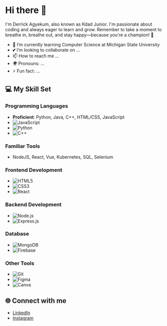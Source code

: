 # Hi there 👋

I'm Derrick Agyekum, also known as Kdad Junior. I'm passionate about coding and always eager to learn and grow. Remember to take a moment to breathe in, breathe out, and stay happy—because you're a champion! 🚀

- 🌱 I’m currently learning Computer Science at Michigan State University
- 💕 I’m looking to collaborate on ...
- 📫 How to reach me ...
- 🌍 Pronouns: ...
- ⚡ Fun fact: ...

## 💻 My Skill Set

### Programming Languages
- **Proficient**: Python, Java, C++, HTML/CSS, JavaScript
- ![JavaScript](https://img.shields.io/badge/-JavaScript-black?style=flat-square&logo=javascript)
- ![Python](https://img.shields.io/badge/-Python-black?style=flat-square&logo=python)
- ![C++](https://img.shields.io/badge/-C++-black?style=flat-square&logo=cplusplus)

### Familiar Tools
- NodeJS, React, Vue, Kubernetes, SQL, Selenium

### Frontend Development
- ![HTML5](https://img.shields.io/badge/-HTML5-black?style=flat-square&logo=html5)
- ![CSS3](https://img.shields.io/badge/-CSS3-black?style=flat-square&logo=css3)
- ![React](https://img.shields.io/badge/-React-black?style=flat-square&logo=react)

### Backend Development
- ![Node.js](https://img.shields.io/badge/-Node.js-black?style=flat-square&logo=node.js)
- ![Express.js](https://img.shields.io/badge/-Express-black?style=flat-square&logo=express)

### Database
- ![MongoDB](https://img.shields.io/badge/-MongoDB-black?style=flat-square&logo=mongodb)
- ![Firebase](https://img.shields.io/badge/-Firebase-black?style=flat-square&logo=firebase)

### Other Tools
- ![Git](https://img.shields.io/badge/-Git-black?style=flat-square&logo=git)
- ![Figma](https://img.shields.io/badge/-Figma-black?style=flat-square&logo=figma)
- ![Canva](https://img.shields.io/badge/-Canva-black?style=flat-square&logo=canva)

## 🌐 Connect with me
- [LinkedIn](https://www.linkedin.com/in/derrick-agyekum-23a09125b)
- [Instagram](https://www.instagram.com/juniorkdad?igshid=MXJ2NTlkcTJkaWt2Mw%3D%3D&utm_source=qr)



<!---
KdadJunior/KdadJunior is a ✨ special ✨ repository because its `README.md` (this file) appears on your GitHub profile.
You can click the Preview link to take a look at your changes.
--->
